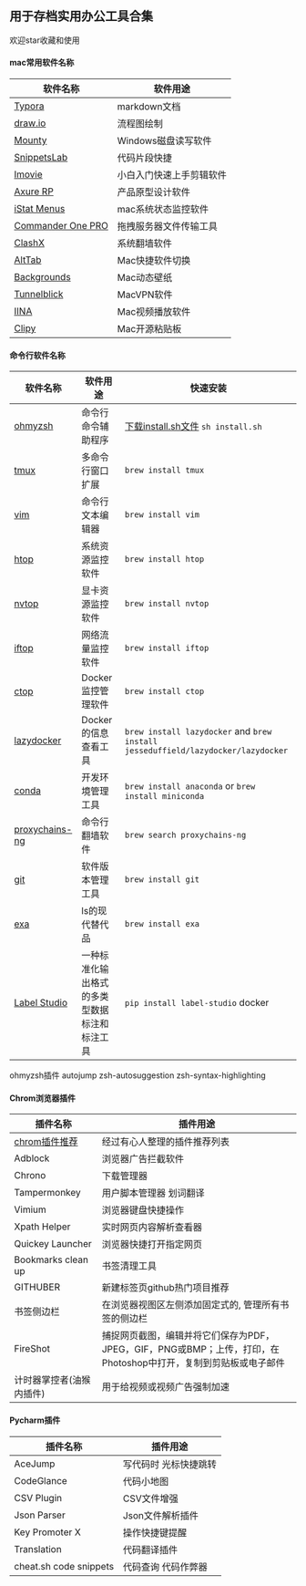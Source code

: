 ## 用于存档实用办公工具合集

欢迎star收藏和使用

#### mac常用软件名称

| 软件名称                                                     | 软件用途                 |
| ------------------------------------------------------------ | ------------------------ |
| [Typora](https://typora.io/)                                 | markdown文档             |
| [draw.io](https://app.diagrams.net/)                         | 流程图绘制               |
| [Mounty](https://mounty.app/)                                | Windows磁盘读写软件      |
| [SnippetsLab](https://macwk.com/)                            | 代码片段快捷             |
| [Imovie](https://www.apple.com.cn/imovie/)                   | 小白入门快速上手剪辑软件 |
| [Axure RP](https://macwk.com/)                               | 产品原型设计软件         |
| [iStat Menus](https://macwk.com/)                            | mac系统状态监控软件      |
| [Commander One PRO](https://macwk.com/)                      | 拖拽服务器文件传输工具   |
| [ClashX](https://install.appcenter.ms/users/clashx/apps/clashx-pro/distribution_groups/public) | 系统翻墙软件             |
| [AltTab](https://github.com/lwouis/alt-tab-macos)            | Mac快捷软件切换          |
| [Backgrounds](https://macwk.com/)                            | Mac动态壁纸              |
| [Tunnelblick](https://tunnelblick.net/)                      | MacVPN软件               |
| [IINA](https://www.iina.io/)                                 | Mac视频播放软件          |
|[Clipy](https://clipy-app.com/)                               |Mac开源粘贴板             |

#### 命令行软件名称

| 软件名称                                                   | 软件用途            | 快速安装                                                     |
| ---------------------------------------------------------- | ------------------- | ------------------------------------------------------------ |
| [ohmyzsh](https://github.com/ohmyzsh/ohmyzsh)              | 命令行 命令辅助程序 | [下载install.sh文件](https://raw.githubusercontent.com/ohmyzsh/ohmyzsh/master/tools/install.sh)  `sh install.sh` |
| [tmux](https://github.com/tmux/tmux)                       | 多命令行窗口扩展    | `brew install tmux`                                          |
| [vim](https://github.com/vim/vim)                          | 命令行文本编辑器    | `brew install vim`                                           |
| [htop](https://htop.dev/)                                  | 系统资源监控软件    | `brew install htop`                                          |
| [nvtop](https://github.com/Syllo/nvtop)                    | 显卡资源监控软件    | `brew install nvtop`                                         |
| [iftop](http://www.ex-parrot.com/~pdw/iftop/)              | 网络流量监控软件    | `brew install iftop`                                         |
| [ctop](https://github.com/bcicen/ctop)                     | Docker监控管理软件  | `brew install ctop`                                          |
| [lazydocker](https://github.com/jesseduffield/lazydocker) | Docker的信息查看工具 | `brew install lazydocker` and `brew install jesseduffield/lazydocker/lazydocker` |
| [conda](https://www.anaconda.com/products/individual)      | 开发环境管理工具    | `brew install anaconda` or `brew install miniconda`          |
| [proxychains-ng](https://github.com/rofl0r/proxychains-ng) | 命令行翻墙软件      | `brew search proxychains-ng`                                 |
| [git](https://github.com/git/git)                          | 软件版本管理工具    | `brew install git`                                           |
|[exa](https://github.com/ogham/exa)|ls的现代替代品|`brew install exa`|
|[Label Studio](https://github.com/heartexlabs/label-studio)|一种标准化输出格式的多类型数据标注和标注工具|`pip install label-studio` docker|

ohmyzsh插件 autojump zsh-autosuggestion zsh-syntax-highlighting



#### Chrom浏览器插件

| 插件名称       | 插件用途              |
| ---------------- | ----------------------- |
| [chrom插件推荐](https://github.com/zhaoolee/ChromeAppHeroes) | 经过有心人整理的插件推荐列表 |
| Adblock          | 浏览器广告拦截软件      |
| Chrono           | 下载管理器              |
| Tampermonkey     | 用户脚本管理器 划词翻译 |
| Vimium           | 浏览器键盘快捷操作      |
| Xpath Helper     | 实时网页内容解析查看器  |
| Quickey Launcher | 浏览器快捷打开指定网页  |
| Bookmarks clean up | 书签清理工具 |
| GITHUBER | 新建标签页github热门项目推荐 |
| 书签侧边栏 | 在浏览器视图区左侧添加固定式的, 管理所有书签的侧边栏         |
| FireShot | 捕捉网页截图，编辑并将它们保存为PDF，JPEG，GIF，PNG或BMP；上传，打印，在Photoshop中打开，复制到剪贴板或电子邮件 |
| 计时器掌控者(油猴内插件) | 用于给视频或视频广告强制加速 |




#### Pycharm插件

| 插件名称       | 插件用途              |
| -------------- | --------------------- |
| AceJump        | 写代码时 光标快捷跳转 |
| CodeGlance     | 代码小地图            |
| CSV Plugin     | CSV文件增强           |
| Json Parser    | Json文件解析插件      |
| Key Promoter X | 操作快捷键提醒        |
| Translation    | 代码翻译插件          |
|cheat.sh code snippets|代码查询 代码作弊器|

